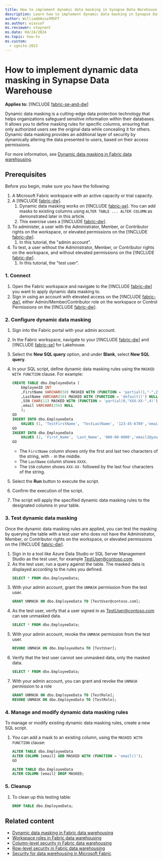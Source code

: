 ```yaml
---
title: How to implement dynamic data masking in Synapse Data Warehouse
description: Learn how to implement dynamic data masking in Synapse Data Warehouse in Microsoft Fabric.
author: WilliamDAssafMSFT
ms.author: wiassaf
ms.reviewer: stwynant
ms.date: 04/24/2024
ms.topic: how-to
ms.custom:
  - ignite-2023
---
```


# How to implement dynamic data masking in Synapse Data Warehouse

**Applies to:** [!INCLUDE [fabric-se-and-dw](includes/applies-to-version/fabric-se-and-dw.md)]

Dynamic data masking is a cutting-edge data protection technology that helps organizations safeguard sensitive information within their databases. It allows you to define masking rules for specific columns, ensuring that only authorized users see the original data while concealing it for others. Dynamic data masking provides an additional layer of security by dynamically altering the data presented to users, based on their access permissions.

For more information, see [Dynamic data masking in Fabric data warehousing](dynamic-data-masking.md).

## Prerequisites

Before you begin, make sure you have the following:

1. A Microsoft Fabric workspace with an active capacity or trial capacity.
1. A [!INCLUDE [fabric-dw](includes/fabric-dw.md)]. 
    1. Dynamic data masking works on [!INCLUDE [fabric-se](includes/fabric-se.md)]. You can add masks to existing columns using `ALTER TABLE ... ALTER COLUMN` as demonstrated later in this article.
    1. This exercise uses a [!INCLUDE [fabric-dw](includes/fabric-dw.md)].
1. To administer, a user with the Administrator, Member, or Contributor rights on the workspace, or elevated permissions on the [!INCLUDE [fabric-dw](includes/fabric-dw.md)].
    1. In this tutorial, the "admin account".
1. To test, a user without the Administrator, Member, or Contributor rights on the workspace, and without elevated permissions on the [!INCLUDE [fabric-dw](includes/fabric-dw.md)].
    1. In this tutorial, the "test user".

### 1. Connect

1. Open the Fabric workspace and navigate to the [!INCLUDE [fabric-dw](includes/fabric-dw.md)] you want to apply dynamic data masking to.
1. Sign in using an account with elevated access on the [!INCLUDE [fabric-dw](includes/fabric-dw.md)], either Admin/Member/Contributor role on the workspace or Control Permissions on the [!INCLUDE [fabric-dw](includes/fabric-dw.md)].

### 2. Configure dynamic data masking

1. Sign into the Fabric portal with your admin account.
1. In the Fabric workspace, navigate to your [!INCLUDE [fabric-dw](includes/fabric-dw.md)] and [!INCLUDE [fabric-se](includes/fabric-se.md)] for Lakehouse.
1. Select the **New SQL query** option, and under **Blank**, select **New SQL query**.
1. In your SQL script, define dynamic data masking rules using the `MASKED WITH FUNCTION` clause. For example:
    
    ```sql
    CREATE TABLE dbo.EmployeeData (
        EmployeeID INT
        ,FirstName VARCHAR(50) MASKED WITH (FUNCTION = 'partial(1,"-",2)') NULL
        ,LastName VARCHAR(50) MASKED WITH (FUNCTION = 'default()') NULL
        ,SSN CHAR(11) MASKED WITH (FUNCTION = 'partial(0,"XXX-XX-",4)') NULL
        ,email VARCHAR(256) NULL
        );
    GO
    INSERT INTO dbo.EmployeeData
        VALUES (1, 'TestFirstName', 'TestLastName', '123-45-6789','email@youremail.com');
    GO
    INSERT INTO dbo.EmployeeData
        VALUES (2, 'First_Name', 'Last_Name', '000-00-0000','email2@youremail2.com');
    GO
    ```

    - The `FirstName` column shows only the first and last two characters of the string, with `-` in the middle.
    - The `LastName` column shows `XXXX`.
    - The `SSN` column shows `XXX-XX-` followed by the last four characters of the string.
1. Select the **Run** button to execute the script.
1. Confirm the execution of the script.
1. The script will apply the specified dynamic data masking rules to the designated columns in your table. 

### 3. Test dynamic data masking

Once the dynamic data masking rules are applied, you can test the masking by querying the table with a test user who does not have the Administrator, Member, or Contributor rights on the workspace, or elevated permissions on the [!INCLUDE [fabric-dw](includes/fabric-dw.md)].

1. Sign in to a tool like Azure Data Studio or SQL Server Management Studio as the test user, for example TestUser@contoso.com.
1. As the test user, run a query against the table. The masked data is displayed according to the rules you defined.
    ```sql
    SELECT * FROM dbo.EmployeeData;
    ```
1. With your admin account, grant the `UNMASK` permission from the test user.
    ```sql
    GRANT UNMASK ON dbo.EmployeeData TO [TestUser@contoso.com];
    ```
1. As the test user, verify that a user signed in as TestUser@contoso.com can see unmasked data.
    ```sql
    SELECT * FROM dbo.EmployeeData;
    ``` 
1. With your admin account, revoke the `UNMASK` permission from the test user.
    ```sql
    REVOKE UNMASK ON dbo.EmployeeData TO [TestUser];
    ```
1. Verify that the test user cannot see unmasked data, only the masked data.
    ```sql
    SELECT * FROM dbo.EmployeeData;
    ```
1. With your admin account, you can grant and revoke the `UNMASK` permission to a role
    ```sql
    GRANT UNMASK ON dbo.EmployeeData TO [TestRole];
    REVOKE UNMASK ON dbo.EmployeeData TO [TestRole];
    ```

### 4. Manage and modify dynamic data masking rules

To manage or modify existing dynamic data masking rules, create a new SQL script.

1. You can add a mask to an existing column, using the `MASKED WITH FUNCTION` clause:

    ```sql
    ALTER TABLE dbo.EmployeeData
    ALTER COLUMN [email] ADD MASKED WITH (FUNCTION = 'email()');
    GO
    ```

    ```sql
    ALTER TABLE dbo.EmployeeData 
    ALTER COLUMN [email] DROP MASKED;
    ```

### 5. Cleanup

1. To clean up this testing table:
    ```sql
    DROP TABLE dbo.EmployeeData;
    ```

## Related content

- [Dynamic data masking in Fabric data warehousing](dynamic-data-masking.md)
- [Workspace roles in Fabric data warehousing](workspace-roles.md)
- [Column-level security in Fabric data warehousing](column-level-security.md)
- [Row-level security in Fabric data warehousing](row-level-security.md)
- [Security for data warehousing in Microsoft Fabric](security.md)
